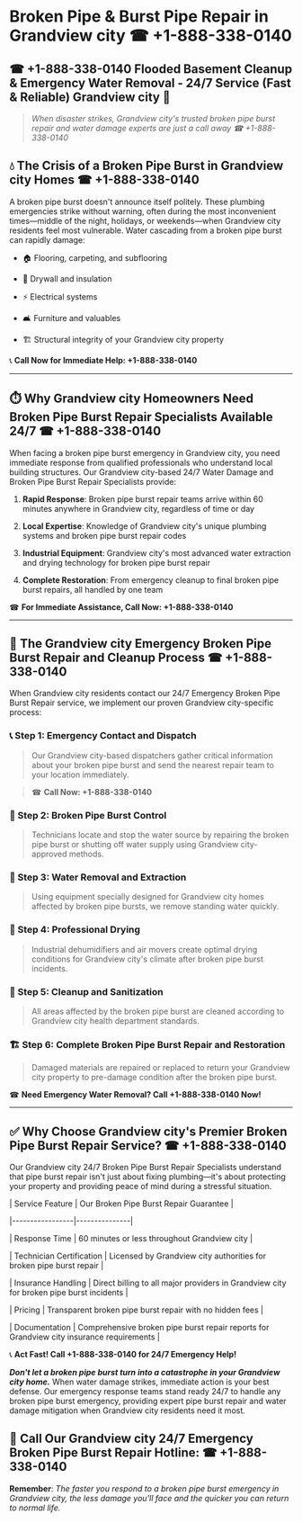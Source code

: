 # Broken Pipe & Burst Pipe Repair in Grandview city ☎ +1-888-338-0140  
## ☎ +1-888-338-0140 Flooded Basement Cleanup & Emergency Water Removal - 24/7 Service (Fast & Reliable) Grandview city 🚨  

> *When disaster strikes, Grandview city's trusted broken pipe burst repair and water damage experts are just a call away ☎ +1-888-338-0140*  

## 💧 The Crisis of a Broken Pipe Burst in Grandview city Homes ☎ +1-888-338-0140  

A broken pipe burst doesn't announce itself politely. These plumbing emergencies strike without warning, often during the most inconvenient times—middle of the night, holidays, or weekends—when Grandview city residents feel most vulnerable. Water cascading from a broken pipe burst can rapidly damage:  

* 🏠 Flooring, carpeting, and subflooring  
* 🧱 Drywall and insulation  
* ⚡ Electrical systems  
* 🛋️ Furniture and valuables  
* 🏗️ Structural integrity of your Grandview city property  

📞 **Call Now for Immediate Help: +1-888-338-0140**  

---  

## ⏱️ Why Grandview city Homeowners Need Broken Pipe Burst Repair Specialists Available 24/7 ☎ +1-888-338-0140  

When facing a broken pipe burst emergency in Grandview city, you need immediate response from qualified professionals who understand local building structures. Our Grandview city-based 24/7 Water Damage and Broken Pipe Burst Repair Specialists provide:  

1. **Rapid Response**: Broken pipe burst repair teams arrive within 60 minutes anywhere in Grandview city, regardless of time or day  
2. **Local Expertise**: Knowledge of Grandview city's unique plumbing systems and broken pipe burst repair codes  
3. **Industrial Equipment**: Grandview city's most advanced water extraction and drying technology for broken pipe burst repair  
4. **Complete Restoration**: From emergency cleanup to final broken pipe burst repairs, all handled by one team  

☎ **For Immediate Assistance, Call Now: +1-888-338-0140**  

---  

## 🔧 The Grandview city Emergency Broken Pipe Burst Repair and Cleanup Process ☎ +1-888-338-0140  

When Grandview city residents contact our 24/7 Emergency Broken Pipe Burst Repair service, we implement our proven Grandview city-specific process:  

### 📞 Step 1: Emergency Contact and Dispatch  
> Our Grandview city-based dispatchers gather critical information about your broken pipe burst and send the nearest repair team to your location immediately.  
> ☎ **Call Now: +1-888-338-0140**  

### 🚿 Step 2: Broken Pipe Burst Control  
> Technicians locate and stop the water source by repairing the broken pipe burst or shutting off water supply using Grandview city-approved methods.  

### 🌊 Step 3: Water Removal and Extraction  
> Using equipment specially designed for Grandview city homes affected by broken pipe bursts, we remove standing water quickly.  

### 💨 Step 4: Professional Drying  
> Industrial dehumidifiers and air movers create optimal drying conditions for Grandview city's climate after broken pipe burst incidents.  

### 🧼 Step 5: Cleanup and Sanitization  
> All areas affected by the broken pipe burst are cleaned according to Grandview city health department standards.  

### 🏗️ Step 6: Complete Broken Pipe Burst Repair and Restoration  
> Damaged materials are repaired or replaced to return your Grandview city property to pre-damage condition after the broken pipe burst.  

☎ **Need Emergency Water Removal? Call +1-888-338-0140 Now!**  

---  

## ✅ Why Choose Grandview city's Premier Broken Pipe Burst Repair Service? ☎ +1-888-338-0140  

Our Grandview city 24/7 Broken Pipe Burst Repair Specialists understand that pipe burst repair isn't just about fixing plumbing—it's about protecting your property and providing peace of mind during a stressful situation.  

| Service Feature | Our Broken Pipe Burst Repair Guarantee |  
|-----------------|---------------|  
| Response Time | 60 minutes or less throughout Grandview city |  
| Technician Certification | Licensed by Grandview city authorities for broken pipe burst repair |  
| Insurance Handling | Direct billing to all major providers in Grandview city for broken pipe burst incidents |  
| Pricing | Transparent broken pipe burst repair with no hidden fees |  
| Documentation | Comprehensive broken pipe burst repair reports for Grandview city insurance requirements |  

📞 **Act Fast! Call +1-888-338-0140 for 24/7 Emergency Help!**  

***Don't let a broken pipe burst turn into a catastrophe in your Grandview city home.*** When water damage strikes, immediate action is your best defense. Our emergency response teams stand ready 24/7 to handle any broken pipe burst emergency, providing expert pipe burst repair and water damage mitigation when Grandview city residents need it most.  

## 📱 Call Our Grandview city 24/7 Emergency Broken Pipe Burst Repair Hotline: ☎ +1-888-338-0140  

**Remember**: *The faster you respond to a broken pipe burst emergency in Grandview city, the less damage you'll face and the quicker you can return to normal life.*